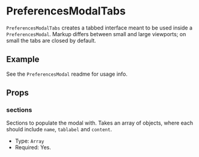 # PreferencesModalTabs

`PreferencesModalTabs` creates a tabbed interface meant to be used inside a `PreferencesModal`. Markup differs between small and large viewports; on small the tabs are closed by default.

## Example

See the `PreferencesModal` readme for usage info.
## Props
### sections

Sections to populate the modal with. Takes an array of objects, where each should include `name`, `tablabel` and `content`.

-   Type: `Array`
-   Required: Yes.